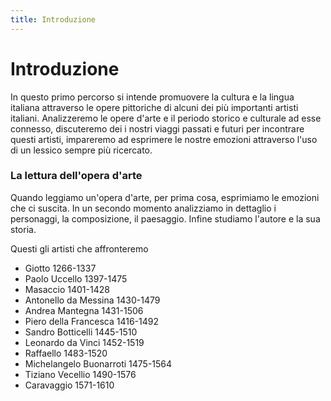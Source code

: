 ```yaml
---
title: Introduzione
---
```


# Introduzione


In questo primo percorso si intende promuovere la cultura e la lingua italiana attraverso le opere pittoriche di alcuni dei più importanti artisti italiani. Analizzeremo le opere d'arte e il periodo storico e culturale ad esse connesso, discuteremo dei i nostri viaggi passati e futuri per incontrare questi artisti, impareremo ad esprimere le nostre emozioni attraverso l'uso di un lessico sempre più ricercato.


### La lettura dell'opera d'arte

Quando leggiamo un'opera d'arte, per prima cosa, esprimiamo le emozioni che ci suscita. In un secondo momento analizziamo in dettaglio i personaggi, la composizione, il paesaggio. Infine studiamo l'autore e la sua storia.

Questi gli artisti che affronteremo

- Giotto 1266-1337
- Paolo Uccello 1397-1475
- Masaccio 1401-1428
- Antonello da Messina 1430-1479
- Andrea Mantegna 1431-1506 
- Piero della Francesca 1416-1492
- Sandro Botticelli 1445-1510
- Leonardo da Vinci 1452-1519
- Raffaello 1483-1520
- Michelangelo Buonarroti 1475-1564
- Tiziano Vecellio 1490-1576
- Caravaggio 1571-1610
